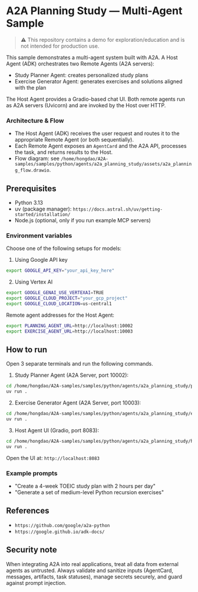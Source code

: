 # A2A Planning Study — Multi-Agent Sample

> ⚠️ This repository contains a demo for exploration/education and is not intended for production use.

This sample demonstrates a multi-agent system built with A2A. A Host Agent (ADK) orchestrates two Remote Agents (A2A servers):
- Study Planner Agent: creates personalized study plans
- Exercise Generator Agent: generates exercises and solutions aligned with the plan

The Host Agent provides a Gradio-based chat UI. Both remote agents run as A2A servers (Uvicorn) and are invoked by the Host over HTTP.

### Architecture & Flow

- The Host Agent (ADK) receives the user request and routes it to the appropriate Remote Agent (or both sequentially).
- Each Remote Agent exposes an `AgentCard` and the A2A API, processes the task, and returns results to the Host.
- Flow diagram: see `/home/hongdao/A2A-samples/samples/python/agents/a2a_planning_study/assets/a2a_planning_flow.drawio`.

## Prerequisites

- Python 3.13
- uv (package manager): `https://docs.astral.sh/uv/getting-started/installation/`
- Node.js (optional, only if you run example MCP servers)

### Environment variables

Choose one of the following setups for models:

1) Using Google API key
```bash
export GOOGLE_API_KEY="your_api_key_here"
```

2) Using Vertex AI
```bash
export GOOGLE_GENAI_USE_VERTEXAI=TRUE
export GOOGLE_CLOUD_PROJECT="your_gcp_project"
export GOOGLE_CLOUD_LOCATION=us-central1
```

Remote agent addresses for the Host Agent:
```bash
export PLANNING_AGENT_URL=http://localhost:10002
export EXERCISE_AGENT_URL=http://localhost:10003
```

## How to run

Open 3 separate terminals and run the following commands.

1) Study Planner Agent (A2A Server, port 10002):
```bash
cd /home/hongdao/A2A-samples/samples/python/agents/a2a_planning_study/planning_agent
uv run .
```

2) Exercise Generator Agent (A2A Server, port 10003):
```bash
cd /home/hongdao/A2A-samples/samples/python/agents/a2a_planning_study/exercise_agent
uv run .
```

3) Host Agent UI (Gradio, port 8083):
```bash
cd /home/hongdao/A2A-samples/samples/python/agents/a2a_planning_study/host_agent
uv run .
```

Open the UI at: `http://localhost:8083`

### Example prompts

- "Create a 4-week TOEIC study plan with 2 hours per day"
- "Generate a set of medium-level Python recursion exercises"

## References

- `https://github.com/google/a2a-python`
- `https://google.github.io/adk-docs/`

## Security note

When integrating A2A into real applications, treat all data from external agents as untrusted. Always validate and sanitize inputs (AgentCard, messages, artifacts, task statuses), manage secrets securely, and guard against prompt injection.